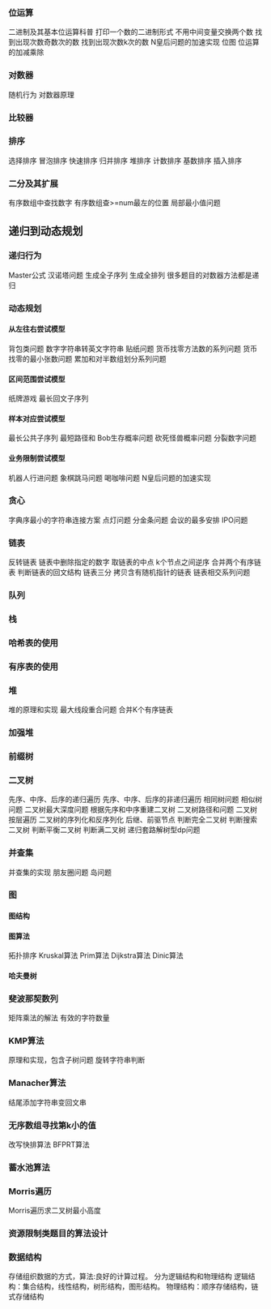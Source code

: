 ### 位运算
二进制及其基本位运算科普
打印一个数的二进制形式
不用中间变量交换两个数
找到出现次数奇数次的数
找到出现次数k次的数
N皇后问题的加速实现
位图
位运算的加减乘除
### 对数器
随机行为
对数器原理
### 比较器

### 排序
选择排序
冒泡排序
快速排序
归并排序
堆排序
计数排序
基数排序
插入排序
### 二分及其扩展
有序数组中查找数字
有序数组查>=num最左的位置
局部最小值问题
## 递归到动态规划
### 递归行为
Master公式
汉诺塔问题
生成全子序列
生成全排列
很多题目的对数器方法都是递归
### 动态规划
#### 从左往右尝试模型
背包类问题
数字字符串转英文字符串
贴纸问题
货币找零方法数的系列问题
货币找零的最小张数问题
累加和对半数组划分系列问题
#### 区间范围尝试模型
纸牌游戏
最长回文子序列
#### 样本对应尝试模型
最长公共子序列
最短路径和
Bob生存概率问题
砍死怪兽概率问题
分裂数字问题
#### 业务限制尝试模型
机器人行进问题
象棋跳马问题
喝咖啡问题
N皇后问题的加速实现
### 贪心
字典序最小的字符串连接方案
点灯问题
分金条问题
会议的最多安排
IPO问题

### 链表
反转链表
链表中删除指定的数字
取链表的中点
k个节点之间逆序
合并两个有序链表
判断链表的回文结构
链表三分
拷贝含有随机指针的链表
链表相交系列问题
### 队列
### 栈
### 哈希表的使用
### 有序表的使用
### 堆
堆的原理和实现
最大线段重合问题
合并K个有序链表
### 加强堆
### 前缀树
### 二叉树
先序、中序、后序的递归遍历
先序、中序、后序的非递归遍历
相同树问题
相似树问题
二叉树最大深度问题
根据先序和中序重建二叉树
二叉树路径和问题
二叉树按层遍历
二叉树的序列化和反序列化
后继、前驱节点
判断完全二叉树
判断搜索二叉树
判断平衡二叉树
判断满二叉树
递归套路解树型dp问题
### 并查集
并查集的实现
朋友圈问题
岛问题
### 图
#### 图结构
#### 图算法
拓扑排序
Kruskal算法
Prim算法
Dijkstra算法
Dinic算法
#### 哈夫曼树

### 斐波那契数列
矩阵乘法的解法
有效的字符数量
### KMP算法
原理和实现，包含子树问题
旋转字符串判断
### Manacher算法
结尾添加字符串变回文串
### 无序数组寻找第k小的值
改写快排算法
BFPRT算法
### 蓄水池算法
### Morris遍历
Morris遍历求二叉树最小高度
### 资源限制类题目的算法设计


### 数据结构
存储组织数据的方式，算法:良好的计算过程。
分为逻辑结构和物理结构
逻辑结构：集合结构，线性结构，树形结构，图形结构。
物理结构：顺序存储结构，链式存储结构
